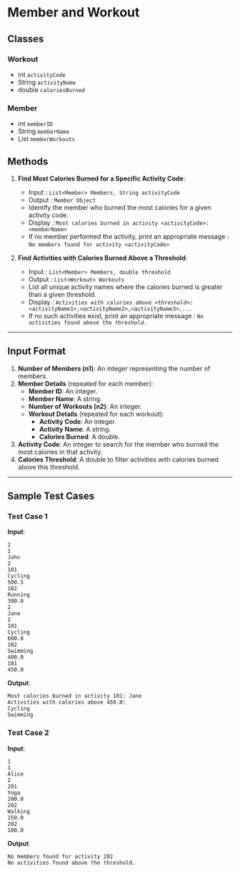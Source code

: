 # Member and Workout

## Classes

### Workout
 - int `activityCode`
 - String `activityName`
 - double `caloriesBurned` 

### Member
 - int `memberID`
 - String `memberName`
 - List<Workout> `memberWorkouts`


## Methods

1. **Find Most Calories Burned for a Specific Activity Code**:
   - Input : `List<Member> Members, String activityCode`
   - Output : `Member Object`
   - Identify the member who burned the most calories for a given activity code.
   - Display : `Most calories burned in activity <activityCode>: <memberName>`
   - If no member performed the activity, print an appropriate message : `No members found for activity <activityCode>`

2. **Find Activities with Calories Burned Above a Threshold**:
   - Input : `List<Member> Members, double threshold`
   - Output : `List<Workout> Workouts`
   - List all unique activity names where the calories burned is greater than a given threshold. 
   - Display : `Activities with calories above <threshold>: <activityName1>,<activityName2>,<activityName3>,...`
   - If no such activities exist, print an appropriate message : `No activities found above the threshold.`

---

## Input Format

1. **Number of Members (n1)**: An integer representing the number of members.
2. **Member Details** (repeated for each member):
   - **Member ID**: An integer.
   - **Member Name**: A string.
   - **Number of Workouts (n2)**: An integer.
   - **Workout Details** (repeated for each workout):
     - **Activity Code**: An integer.
     - **Activity Name**: A string.
     - **Calories Burned**: A double.
3. **Activity Code**: An integer to search for the member who burned the most calories in that activity.
4. **Calories Threshold**: A double to filter activities with calories burned above this threshold.

---

## Sample Test Cases

### Test Case 1
**Input**:
```
2
1
John
2
101
Cycling
500.5
102
Running
300.0
2
Jane
1
101
Cycling
600.0
102
Swimming
400.0
101
450.0
```
**Output**:
```
Most calories burned in activity 101: Jane
Activities with calories above 450.0:
Cycling
Swimming
```
### Test Case 2
**Input**:
```
1
1
Alice
2
201
Yoga
200.0
202
Walking
150.0
202
100.0
```
**Output**:
```
No members found for activity 202
No activities found above the threshold.
```
